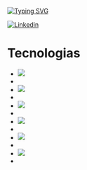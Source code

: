 [![Typing SVG](https://readme-typing-svg.herokuapp.com?color=%2336BCF7&lines=Bienvenidos+a+mi+Github)](https://git.io/typing-svg)

[![Linkedin](https://img.shields.io/badge/jonathan-ruizz-blue?style=flat&logo=Linkedin&logoColor=white)](https://www.linkedin.com/in/jonathan-ruizz/)

<h1>Tecnologias</h1>
<ul>

  <li><img src=https://img.shields.io/badge/JavaScript-F7DF1E?style=for-the-badge&logo=javascript&logoColor=black /><li/>
 <li><img src=https://img.shields.io/badge/Node.js-43853D?style=for-the-badge&logo=node.js&logoColor=white /><li/>
 <li><img src=https://img.shields.io/badge/HTML5-E34F26?style=for-the-badge&logo=html5&logoColor=white /><li/>
 <li><img src=https://img.shields.io/badge/CSS3-1572B6?style=for-the-badge&logo=css3&logoColor=white /><li/>
 <li><img src=https://img.shields.io/badge/Express.js-404D59?style=for-the-badge /><li/>
 <li><img src=https://img.shields.io/badge/React-20232A?style=for-the-badge&logo=react&logoColor=61DAFB /><li/>

<ul/>
